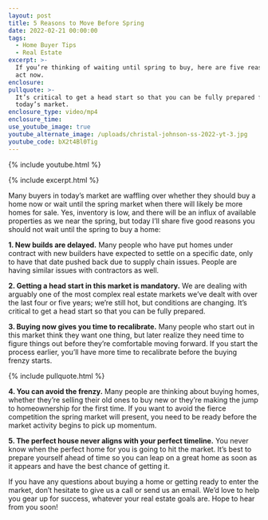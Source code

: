 ```yaml
---
layout: post
title: 5 Reasons to Move Before Spring
date: 2022-02-21 00:00:00
tags:
  - Home Buyer Tips
  - Real Estate
excerpt: >-
  If you’re thinking of waiting until spring to buy, here are five reasons to
  act now.
enclosure:
pullquote: >-
  It’s critical to get a head start so that you can be fully prepared for
  today’s market.
enclosure_type: video/mp4
enclosure_time:
use_youtube_image: true
youtube_alternate_image: /uploads/christal-johnson-ss-2022-yt-3.jpg
youtube_code: bX2t4Bl0Tig
---
```

{% include youtube.html %}

{% include excerpt.html %}

Many buyers in today’s market are waffling over whether they should buy a home now or wait until the spring market when there will likely be more homes for sale. Yes, inventory is low, and there will be an influx of available properties as we near the spring, but today I’ll share five good reasons you should not wait until the spring to buy a home:

**1\. New builds are delayed.** Many people who have put homes under contract with new builders have expected to settle on a specific date, only to have that date pushed back due to supply chain issues. People are having similar issues with contractors as well.

**2\. Getting a head start in this market is mandatory.** We are dealing with arguably one of the most complex real estate markets we’ve dealt with over the last four or five years; we’re still hot, but conditions are changing. It’s critical to get a head start so that you can be fully prepared.

**3\. Buying now gives you time to recalibrate.** Many people who start out in this market think they want one thing, but later realize they need time to figure things out before they’re comfortable moving forward. If you start the process earlier, you’ll have more time to recalibrate before the buying frenzy starts.

{% include pullquote.html %}

**4\. You can avoid the frenzy.** Many people are thinking about buying homes, whether they’re selling their old ones to buy new or they’re making the jump to homeownership for the first time. If you want to avoid the fierce competition the spring market will present, you need to be ready before the market activity begins to pick up momentum.

**5\. The perfect house never aligns with your perfect timeline.** You never know when the perfect home for you is going to hit the market. It’s best to prepare yourself ahead of time so you can leap on a great home as soon as it appears and have the best chance of getting it.

If you have any questions about buying a home or getting ready to enter the market, don’t hesitate to give us a call or send us an email. We’d love to help you gear up for success, whatever your real estate goals are. Hope to hear from you soon\!
